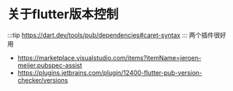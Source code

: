 # 关于flutter版本控制

:::tip
<https://dart.dev/tools/pub/dependencies#caret-syntax>
:::
两个插件很好用

- <https://marketplace.visualstudio.com/items?itemName=jeroen-meijer.pubspec-assist>
- <https://plugins.jetbrains.com/plugin/12400-flutter-pub-version-checker/versions>
